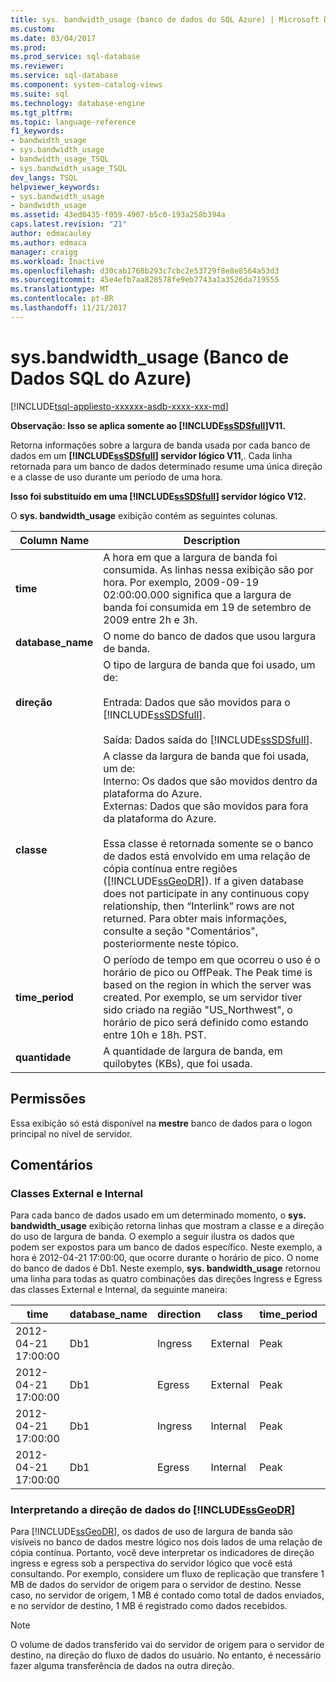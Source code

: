 ```yaml
---
title: sys. bandwidth_usage (banco de dados do SQL Azure) | Microsoft Docs
ms.custom: 
ms.date: 03/04/2017
ms.prod: 
ms.prod_service: sql-database
ms.reviewer: 
ms.service: sql-database
ms.component: system-catalog-views
ms.suite: sql
ms.technology: database-engine
ms.tgt_pltfrm: 
ms.topic: language-reference
f1_keywords:
- bandwidth_usage
- sys.bandwidth_usage
- bandwidth_usage_TSQL
- sys.bandwidth_usage_TSQL
dev_langs: TSQL
helpviewer_keywords:
- sys.bandwidth_usage
- bandwidth_usage
ms.assetid: 43ed8435-f059-4907-b5c0-193a258b394a
caps.latest.revision: "21"
author: edmacauley
ms.author: edmaca
manager: craigg
ms.workload: Inactive
ms.openlocfilehash: d30cab1768b293c7cbc2e53729f8e8e8564a53d3
ms.sourcegitcommit: 45e4efb7aa828578fe9eb7743a1a3526da719555
ms.translationtype: MT
ms.contentlocale: pt-BR
ms.lasthandoff: 11/21/2017
---
```

# <a name="sysbandwidthusage-azure-sql-database"></a>sys.bandwidth_usage (Banco de Dados SQL do Azure)
[!INCLUDE[tsql-appliesto-xxxxxx-asdb-xxxx-xxx-md](../../includes/tsql-appliesto-xxxxxx-asdb-xxxx-xxx-md.md)]

  **Observação: Isso se aplica somente ao [!INCLUDE[ssSDSfull](../../includes/sssdsfull-md.md)]V11.**  
  
 Retorna informações sobre a largura de banda usada por cada banco de dados em um  **[!INCLUDE[ssSDSfull](../../includes/sssdsfull-md.md)] servidor lógico V11**,. Cada linha retornada para um banco de dados determinado resume uma única direção e a classe de uso durante um período de uma hora.  
  
 **Isso foi substituído em uma [!INCLUDE[ssSDSfull](../../includes/sssdsfull-md.md)] servidor lógico V12.**  
  
 O **sys. bandwidth_usage** exibição contém as seguintes colunas.  
  
|Column Name|Description|  
|-----------------|-----------------|  
|**time**|A hora em que a largura de banda foi consumida. As linhas nessa exibição são por hora. Por exemplo, 2009-09-19 02:00:00.000 significa que a largura de banda foi consumida em 19 de setembro de 2009 entre 2h e 3h.|  
|**database_name**|O nome do banco de dados que usou largura de banda.|  
|**direção**|O tipo de largura de banda que foi usado, um de:<br /><br /> Entrada: Dados que são movidos para o [!INCLUDE[ssSDSfull](../../includes/sssdsfull-md.md)].<br /><br /> Saída: Dados saída do [!INCLUDE[ssSDSfull](../../includes/sssdsfull-md.md)].|  
|**classe**|A classe da largura de banda que foi usada, um de:<br />Interno: Os dados que são movidos dentro da plataforma do Azure.<br />Externas: Dados que são movidos para fora da plataforma do Azure.<br /><br /> Essa classe é retornada somente se o banco de dados está envolvido em uma relação de cópia contínua entre regiões ([!INCLUDE[ssGeoDR](../../includes/ssgeodr-md.md)]). If a given database does not participate in any continuous copy relationship, then “Interlink” rows are not returned. Para obter mais informações, consulte a seção "Comentários", posteriormente neste tópico.|  
|**time_period**|O período de tempo em que ocorreu o uso é o horário de pico ou OffPeak. The Peak time is based on the region in which the server was created. Por exemplo, se um servidor tiver sido criado na região "US_Northwest", o horário de pico será definido como estando entre 10h e 18h. PST.|  
|**quantidade**|A quantidade de largura de banda, em quilobytes (KBs), que foi usada.|  
  
## <a name="permissions"></a>Permissões  
 Essa exibição só está disponível na **mestre** banco de dados para o logon principal no nível de servidor.  
  
## <a name="remarks"></a>Comentários  
  
### <a name="external-and-internal-classes"></a>Classes External e Internal  
 Para cada banco de dados usado em um determinado momento, o **sys. bandwidth_usage** exibição retorna linhas que mostram a classe e a direção do uso de largura de banda. O exemplo a seguir ilustra os dados que podem ser expostos para um banco de dados específico. Neste exemplo, a hora é 2012-04-21 17:00:00, que ocorre durante o horário de pico. O nome do banco de dados é Db1. Neste exemplo, **sys. bandwidth_usage** retornou uma linha para todas as quatro combinações das direções Ingress e Egress das classes External e Internal, da seguinte maneira:  
  
|time|database_name|direction|class|time_period|quantity|  
|----------|--------------------|---------------|-----------|------------------|--------------|  
|2012-04-21 17:00:00|Db1|Ingress|External|Peak|66|  
|2012-04-21 17:00:00|Db1|Egress|External|Peak|741|  
|2012-04-21 17:00:00|Db1|Ingress|Internal|Peak|1052|  
|2012-04-21 17:00:00|Db1|Egress|Internal|Peak|3525|  
  
### <a name="interpreting-data-direction-for-includessgeodrincludesssgeodr-mdmd"></a>Interpretando a direção de dados do [!INCLUDE[ssGeoDR](../../includes/ssgeodr-md.md)]  
 Para [!INCLUDE[ssGeoDR](../../includes/ssgeodr-md.md)], os dados de uso de largura de banda são visíveis no banco de dados mestre lógico nos dois lados de uma relação de cópia contínua. Portanto, você deve interpretar os indicadores de direção ingress e egress sob a perspectiva do servidor lógico que você está consultando. Por exemplo, considere um fluxo de replicação que transfere 1 MB de dados do servidor de origem para o servidor de destino. Nesse caso, no servidor de origem, 1 MB é contado como total de dados enviados, e no servidor de destino, 1 MB é registrado como dados recebidos.  
  
> [!NOTE]  
>  O volume de dados transferido vai do servidor de origem para o servidor de destino, na direção do fluxo de dados do usuário. No entanto, é necessário fazer alguma transferência de dados na outra direção.  
  
  
